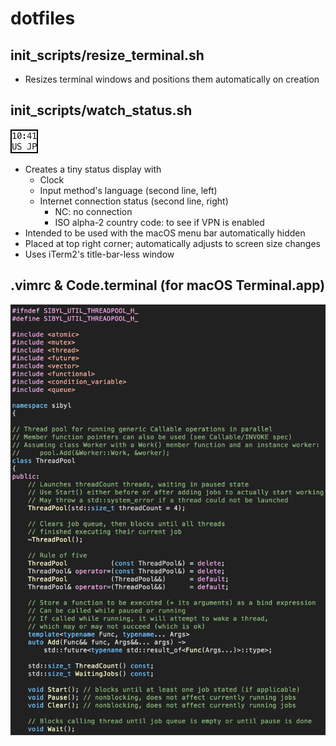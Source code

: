 # dotfiles

## init_scripts/resize_terminal.sh
- Resizes terminal windows and positions them automatically on creation

## init_scripts/watch_status.sh
<img src="readme/watch_status.png" width="44"/>

- Creates a tiny status display with
  - Clock
  - Input method's language (second line, left)
  - Internet connection status (second line, right)
    - NC: no connection
    - ISO alpha-2 country code: to see if VPN is enabled
- Intended to be used with the macOS menu bar automatically hidden
- Placed at top right corner; automatically adjusts to screen size changes 
- Uses iTerm2's title-bar-less window

## .vimrc & Code.terminal (for macOS Terminal.app)
<img src="readme/vim.png" width="559"/>
